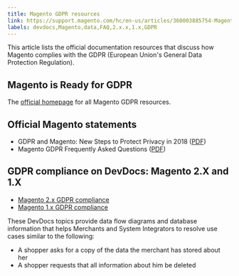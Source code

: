 ```yaml
---
title: Magento GDPR resources
link: https://support.magento.com/hc/en-us/articles/360003885754-Magento-GDPR-resources
labels: devdocs,Magento,data,FAQ,2.x.x,1.x,GDPR
---
```


This article lists the official documentation resources that discuss how Magento complies with the GDPR (European Union's General Data Protection Regulation). 

## Magento is Ready for GDPR

The [official homepage](https://magento.com/gdpr) for all Magento GDPR resources.

## Official Magento statements

* GDPR and Magento: New Steps to Protect Privacy in 2018 ([PDF](https://magento.com/sites/default/files/Magento-GDPR-Overview.pdf))
* Magento GDPR Frequently Asked Questions ([PDF](https://magento.com/sites/default/files/Magento-GDPR-FAQs.pdf))

## GDPR compliance on DevDocs: Magento 2.X and 1.X

* [Magento 2.x GDPR compliance](https://devdocs.magento.com/guides/v2.2/architecture/gdpr/magento-2x.html)
* [Magento 1.x GDPR compliance](https://devdocs.magento.com/guides/v2.2/architecture/gdpr/magento-1x.html)
    
    

These DevDocs topics provide data flow diagrams and database information that helps Merchants and System Integrators to resolve use cases similar to the following:

* A shopper asks for a copy of the data the merchant has stored about her
* A shopper requests that all information about him be deleted